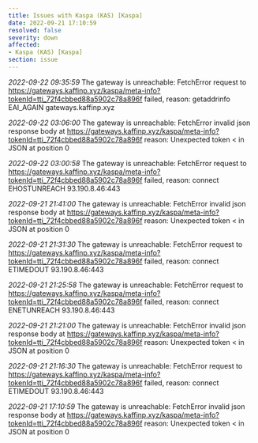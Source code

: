 ```yaml
---
title: Issues with Kaspa (KAS) [Kaspa]
date: 2022-09-21 17:10:59
resolved: false
severity: down
affected:
- Kaspa (KAS) [Kaspa]
section: issue
---
```


*2022-09-22 09:35:59* The gateway is unreachable: FetchError request to https://gateways.kaffinp.xyz/kaspa/meta-info?tokenId=tti_72f4cbbed88a5902c78a896f failed, reason: getaddrinfo EAI_AGAIN gateways.kaffinp.xyz

*2022-09-22 03:06:00* The gateway is unreachable: FetchError invalid json response body at https://gateways.kaffinp.xyz/kaspa/meta-info?tokenId=tti_72f4cbbed88a5902c78a896f reason: Unexpected token < in JSON at position 0

*2022-09-22 03:00:58* The gateway is unreachable: FetchError request to https://gateways.kaffinp.xyz/kaspa/meta-info?tokenId=tti_72f4cbbed88a5902c78a896f failed, reason: connect EHOSTUNREACH 93.190.8.46:443

*2022-09-21 21:41:00* The gateway is unreachable: FetchError invalid json response body at https://gateways.kaffinp.xyz/kaspa/meta-info?tokenId=tti_72f4cbbed88a5902c78a896f reason: Unexpected token < in JSON at position 0

*2022-09-21 21:31:30* The gateway is unreachable: FetchError request to https://gateways.kaffinp.xyz/kaspa/meta-info?tokenId=tti_72f4cbbed88a5902c78a896f failed, reason: connect ETIMEDOUT 93.190.8.46:443

*2022-09-21 21:25:58* The gateway is unreachable: FetchError request to https://gateways.kaffinp.xyz/kaspa/meta-info?tokenId=tti_72f4cbbed88a5902c78a896f failed, reason: connect ENETUNREACH 93.190.8.46:443

*2022-09-21 21:21:00* The gateway is unreachable: FetchError invalid json response body at https://gateways.kaffinp.xyz/kaspa/meta-info?tokenId=tti_72f4cbbed88a5902c78a896f reason: Unexpected token < in JSON at position 0

*2022-09-21 21:16:30* The gateway is unreachable: FetchError request to https://gateways.kaffinp.xyz/kaspa/meta-info?tokenId=tti_72f4cbbed88a5902c78a896f failed, reason: connect ETIMEDOUT 93.190.8.46:443

*2022-09-21 17:10:59* The gateway is unreachable: FetchError invalid json response body at https://gateways.kaffinp.xyz/kaspa/meta-info?tokenId=tti_72f4cbbed88a5902c78a896f reason: Unexpected token < in JSON at position 0